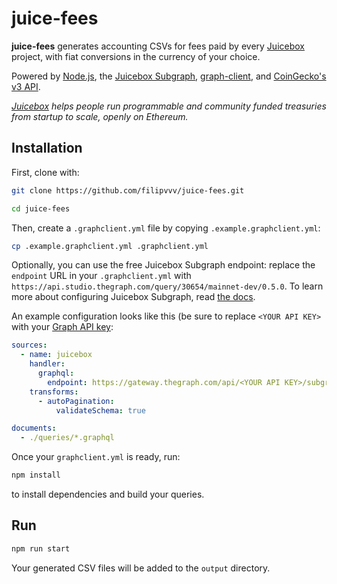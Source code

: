 # juice-fees

**juice-fees** generates accounting CSVs for fees paid by every [Juicebox](https://juicebox.money) project, with fiat conversions in the currency of your choice.

Powered by [Node.js](https://nodejs.org/en/), the [Juicebox Subgraph](https://info.juicebox.money/dev/subgraph/), [graph-client](https://github.com/graphprotocol/graph-client), and [CoinGecko's v3 API](https://www.coingecko.com/en/api/documentation).

*[Juicebox](https://juicebox.money) helps people run programmable and community funded treasuries from startup to scale, openly on Ethereum.*

## Installation

First, clone with:

```bash
git clone https://github.com/filipvvv/juice-fees.git
```

```bash
cd juice-fees
```

Then, create a `.graphclient.yml` file by copying  `.example.graphclient.yml`:

```bash
cp .example.graphclient.yml .graphclient.yml
```

Optionally, you can use the free Juicebox Subgraph endpoint: replace the `endpoint` URL in your `.graphclient.yml` with `https://api.studio.thegraph.com/query/30654/mainnet-dev/0.5.0`. To learn more about configuring Juicebox Subgraph, read [the docs](https://info.juicebox.money/dev/subgraph/).

An example configuration looks like this (be sure to replace `<YOUR API KEY>` with your [Graph API key](https://thegraph.com/studio/apikeys/):

```yml
sources:
  - name: juicebox
    handler:
      graphql:
        endpoint: https://gateway.thegraph.com/api/<YOUR API KEY>/subgraphs/id/FVmuv3TndQDNd2BWARV8Y27yuKKukryKXPzvAS5E7htC
    transforms:
      - autoPagination:
          validateSchema: true

documents:
  - ./queries/*.graphql
```

Once your `graphclient.yml` is ready, run:

```bash
npm install
```

to install dependencies and build your queries.

## Run

```bash
npm run start
```

Your generated CSV files will be added to the `output` directory.
